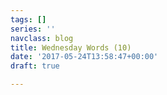 ```yaml
---
tags: []
series: ''
navclass: blog
title: Wednesday Words (10)
date: '2017-05-24T13:58:47+00:00'
draft: true

---
```

